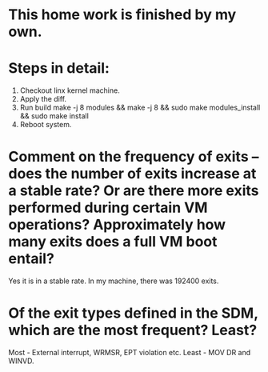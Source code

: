 # This home work is finished by my own.

# Steps in detail:
1. Checkout linx kernel machine.
2. Apply the diff.
3. Run build make -j 8 modules && make -j 8 && sudo make modules_install && sudo make install
4. Reboot system.

# Comment on the frequency of exits – does the number of exits increase at a stable rate? Or are there more exits performed during certain VM operations? Approximately how many exits does a full VM boot entail?
Yes it is in a stable rate.
In my machine, there was 192400 exits.

# Of the exit types defined in the SDM, which are the most frequent? Least?
Most - External interrupt, WRMSR, EPT violation etc.
Least - MOV DR and WINVD.